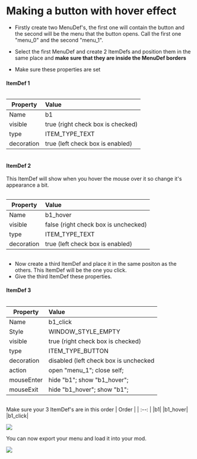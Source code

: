# Making a button with hover effect
- Firstly create two MenuDef's, the first one will contain the button and the second will be the menu that the button opens.  Call the first one "menu_0" and the second "menu_1".

- Select the first MenuDef and create 2 ItemDefs and position them in the same place and **make sure that they are inside the MenuDef borders**
- Make sure these properties are set
#### ItemDef 1
```
```
| Property| Value|
| ------------- |:-------------|
| Name | b1 |
| visible| true (right check box is checked) |
| type | ITEM_TYPE_TEXT |
| decoration| true (left check box is enabled) |

```
```
#### ItemDef 2
This ItemDef will show when you hover the mouse over it so change it's appearance a bit.
```
```
| Property | Value |
| ------------- |:-------------|
| Name | b1_hover |
| visible| false (right check box is unchecked) |
| type | ITEM_TYPE_TEXT |
| decoration| true (left check box is enabled) |

```
```
- Now create a third ItemDef and place it in the same positon as the others. This ItemDef will be the one you click.
- Give the third ItemDef these properties.
#### ItemDef 3
```
```
| Property | Value |
| ------------- |:-------------|
| Name | b1_click |
| Style | WINDOW_STYLE_EMPTY |
| visible| true (right check box is checked) |
| type | ITEM_TYPE_BUTTON |
| decoration| disabled (left check box is unchecked|
| action | open "menu_1"; close self;|
| mouseEnter| hide "b1"; show "b1_hover"; |
| mouseExit| hide "b1_hover"; show "b1"; |
```
```
Make sure your 3 ItemDef's are in this order
| Order |
| :--: |
|b1|
|b1_hover|
|b1_click|

![](https://i.imgur.com/HD5luG7.png)

You can now export your menu and load it into your mod.

![](https://i.gyazo.com/d77f7e3ca49ee46f1f301d68d82e7c65.gif)


